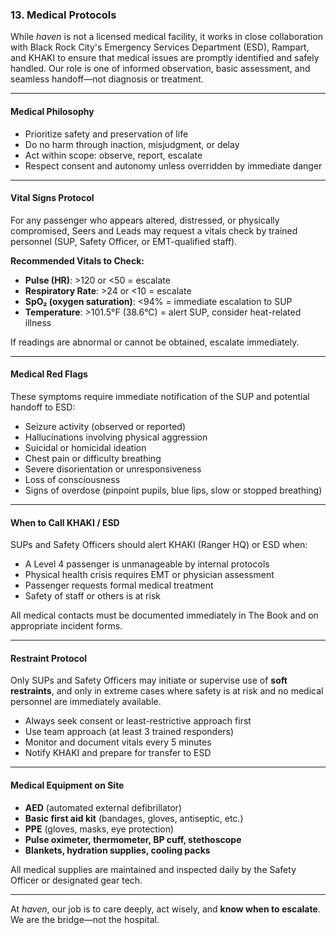 ### **13\. Medical Protocols**

While *haven* is not a licensed medical facility, it works in close collaboration with Black Rock City's Emergency Services Department (ESD), Rampart, and KHAKI to ensure that medical issues are promptly identified and safely handled. Our role is one of informed observation, basic assessment, and seamless handoff—not diagnosis or treatment.

---

#### **Medical Philosophy**

* Prioritize safety and preservation of life  
* Do no harm through inaction, misjudgment, or delay  
* Act within scope: observe, report, escalate  
* Respect consent and autonomy unless overridden by immediate danger

---

#### **Vital Signs Protocol**

For any passenger who appears altered, distressed, or physically compromised, Seers and Leads may request a vitals check by trained personnel (SUP, Safety Officer, or EMT-qualified staff).

**Recommended Vitals to Check:**

* **Pulse (HR)**: \>120 or \<50 \= escalate  
* **Respiratory Rate**: \>24 or \<10 \= escalate  
* **SpO₂ (oxygen saturation)**: \<94% \= immediate escalation to SUP  
* **Temperature**: \>101.5°F (38.6°C) \= alert SUP, consider heat-related illness

If readings are abnormal or cannot be obtained, escalate immediately.

---

#### **Medical Red Flags**

These symptoms require immediate notification of the SUP and potential handoff to ESD:

* Seizure activity (observed or reported)  
* Hallucinations involving physical aggression  
* Suicidal or homicidal ideation  
* Chest pain or difficulty breathing  
* Severe disorientation or unresponsiveness  
* Loss of consciousness  
* Signs of overdose (pinpoint pupils, blue lips, slow or stopped breathing)

---

#### **When to Call KHAKI / ESD**

SUPs and Safety Officers should alert KHAKI (Ranger HQ) or ESD when:

* A Level 4 passenger is unmanageable by internal protocols  
* Physical health crisis requires EMT or physician assessment  
* Passenger requests formal medical treatment  
* Safety of staff or others is at risk

All medical contacts must be documented immediately in The Book and on appropriate incident forms.

---

#### **Restraint Protocol**

Only SUPs and Safety Officers may initiate or supervise use of **soft restraints**, and only in extreme cases where safety is at risk and no medical personnel are immediately available.

* Always seek consent or least-restrictive approach first  
* Use team approach (at least 3 trained responders)  
* Monitor and document vitals every 5 minutes  
* Notify KHAKI and prepare for transfer to ESD

---

#### **Medical Equipment on Site**

* **AED** (automated external defibrillator)  
* **Basic first aid kit** (bandages, gloves, antiseptic, etc.)  
* **PPE** (gloves, masks, eye protection)  
* **Pulse oximeter, thermometer, BP cuff, stethoscope**  
* **Blankets, hydration supplies, cooling packs**

All medical supplies are maintained and inspected daily by the Safety Officer or designated gear tech.

---

At *haven*, our job is to care deeply, act wisely, and **know when to escalate**. We are the bridge—not the hospital. 